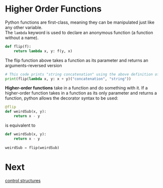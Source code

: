 # Higher Order Functions
Python functions are first-class, meaning they can be manipulated just like any other variable.\
The `lambda` keyword is used to declare an anonymous function (a function without a name).
```py
def flip(f):
    return lambda x, y: f(y, x)
```
The flip function above takes a function as its parameter and returns an arguments-reversed version
```py
# This code prints "string concatenation" using the above definition of `flip`
print(flip(lambda x, y: x + y)("concatenation", "string"))
```
**Higher-order functions** take in a function and do something with it.
If a higher-order function takes in a function as its only parameter and returns a function, python allows the decorator syntax to be used:
```py
@flip
def weirdSub(x, y):
    return x - y
```
is equivalent to
```py
def weirdSub(x, y):
    return x - y
    
weirdSub = flip(weirdSub)
```
# Next
[control structures](5_controlstructures.md)
